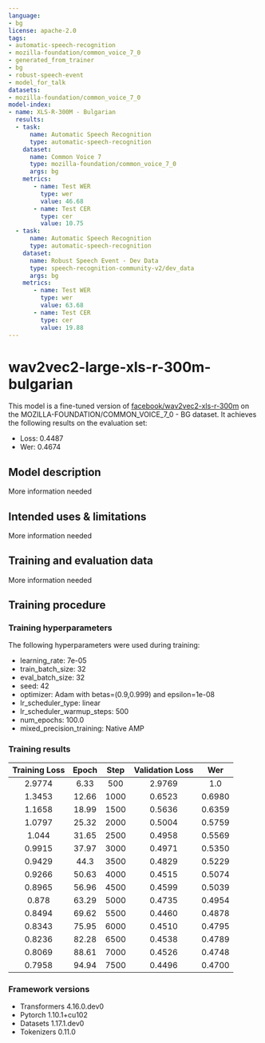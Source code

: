 ```yaml
---
language:
- bg
license: apache-2.0
tags:
- automatic-speech-recognition
- mozilla-foundation/common_voice_7_0
- generated_from_trainer
- bg
- robust-speech-event
- model_for_talk
datasets:
- mozilla-foundation/common_voice_7_0
model-index:
- name: XLS-R-300M - Bulgarian
  results:
  - task: 
      name: Automatic Speech Recognition 
      type: automatic-speech-recognition
    dataset:
      name: Common Voice 7
      type: mozilla-foundation/common_voice_7_0
      args: bg
    metrics:
       - name: Test WER
         type: wer
         value: 46.68
       - name: Test CER
         type: cer
         value: 10.75
  - task: 
      name: Automatic Speech Recognition
      type: automatic-speech-recognition
    dataset:
      name: Robust Speech Event - Dev Data
      type: speech-recognition-community-v2/dev_data
      args: bg
    metrics:
       - name: Test WER
         type: wer
         value: 63.68
       - name: Test CER
         type: cer
         value: 19.88
---
```


<!-- This model card has been generated automatically according to the information the Trainer had access to. You
should probably proofread and complete it, then remove this comment. -->

# wav2vec2-large-xls-r-300m-bulgarian

This model is a fine-tuned version of [facebook/wav2vec2-xls-r-300m](https://huggingface.co/facebook/wav2vec2-xls-r-300m) on the MOZILLA-FOUNDATION/COMMON_VOICE_7_0 - BG dataset.
It achieves the following results on the evaluation set:
- Loss: 0.4487
- Wer: 0.4674

## Model description

More information needed

## Intended uses & limitations

More information needed

## Training and evaluation data

More information needed

## Training procedure

### Training hyperparameters

The following hyperparameters were used during training:
- learning_rate: 7e-05
- train_batch_size: 32
- eval_batch_size: 32
- seed: 42
- optimizer: Adam with betas=(0.9,0.999) and epsilon=1e-08
- lr_scheduler_type: linear
- lr_scheduler_warmup_steps: 500
- num_epochs: 100.0
- mixed_precision_training: Native AMP

### Training results

| Training Loss | Epoch | Step | Validation Loss | Wer    |
|:-------------:|:-----:|:----:|:---------------:|:------:|
| 2.9774        | 6.33  | 500  | 2.9769          | 1.0    |
| 1.3453        | 12.66 | 1000 | 0.6523          | 0.6980 |
| 1.1658        | 18.99 | 1500 | 0.5636          | 0.6359 |
| 1.0797        | 25.32 | 2000 | 0.5004          | 0.5759 |
| 1.044         | 31.65 | 2500 | 0.4958          | 0.5569 |
| 0.9915        | 37.97 | 3000 | 0.4971          | 0.5350 |
| 0.9429        | 44.3  | 3500 | 0.4829          | 0.5229 |
| 0.9266        | 50.63 | 4000 | 0.4515          | 0.5074 |
| 0.8965        | 56.96 | 4500 | 0.4599          | 0.5039 |
| 0.878         | 63.29 | 5000 | 0.4735          | 0.4954 |
| 0.8494        | 69.62 | 5500 | 0.4460          | 0.4878 |
| 0.8343        | 75.95 | 6000 | 0.4510          | 0.4795 |
| 0.8236        | 82.28 | 6500 | 0.4538          | 0.4789 |
| 0.8069        | 88.61 | 7000 | 0.4526          | 0.4748 |
| 0.7958        | 94.94 | 7500 | 0.4496          | 0.4700 |


### Framework versions

- Transformers 4.16.0.dev0
- Pytorch 1.10.1+cu102
- Datasets 1.17.1.dev0
- Tokenizers 0.11.0
